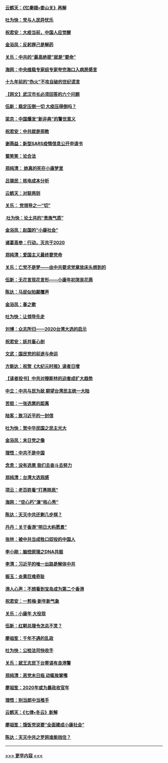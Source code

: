 #### [云鹤天：《忆秦娥▪娄山关》再解](../pages/nsc993/n11824682.md?t=01280122) 
#### [吐为快：党与人民异忧乐](../pages/nsc993/n11824660.md?t=01280122) 
#### [祝君安：大疫当前，中国人应觉醒](../pages/nsc993/n11821946.md?t=01280122) 
#### [金浴凤：反躬罪己是解药](../pages/nsc993/n11820280.md?t=01280122) 
#### [关乐：中共的“最高绝密”就是“要命”](../pages/nsc993/n11816946.md?t=01280122) 
#### [海网：中央维稳专家组专家夸完海口入病房感言](../pages/nsc993/n11815138.md?t=01280122) 
#### [十九年前的“伪火”不攻自破的世纪谎言](../pages/nsc993/n11813238.md?t=01280122) 
#### [【网文】武汉市长必须回答的六个问题](../pages/nsc993/n11813848.md?t=01280122) 
#### [伍新：稳定压倒一切 大疫压得倒吗？](../pages/nsc993/n11812634.md?t=01280122) 
#### [梁京：中国爆发“新非典”的警世意义](../pages/nsc993/n11812554.md?t=01280122) 
#### [祝君安：中共就是邪教](../pages/nsc993/n11812431.md?t=01280122) 
#### [谢燕益：新型SARS疫情信息公开申请书](../pages/nsc993/n11808840.md?t=01280122) 
#### [蜀笑笑：论合法](../pages/nsc993/n11808064.md?t=01280122) 
#### [郑纯清： 她真的死在小康梦里](../pages/nsc993/n11806623.md?t=01280122) 
#### [吕锡民：核电成本分析](../pages/nsc993/n11806284.md?t=01280122) 
#### [云鹤天：对联两则](../pages/nsc993/n11805957.md?t=01280122) 
#### [关乐： 党领导之一“切”](../pages/nsc993/n11804505.md?t=01280122) 
#### [ 吐为快：论土共的“贵族气质”](../pages/nsc993/n11804490.md?t=01280122) 
#### [金浴凤：赵国的“小康社会”](../pages/nsc993/n11804452.md?t=01280122) 
#### [诸葛高参：行动，灭共于2020](../pages/nsc993/n11804120.md?t=01280122) 
#### [郑纯清：爱国主义最终要党命](../pages/nsc993/n11802197.md?t=01280122) 
#### [关乐：亡党不是梦——由中共要求党章放床头想到的](../pages/nsc993/n11802156.md?t=01280122) 
#### [伍新：无花言现花言形——小康年初哭吴花燕](../pages/nsc993/n11800044.md?t=01280122) 
#### [陈达：马屁似拍颠覆声](../pages/nsc993/n11800010.md?t=01280122) 
#### [金浴凤：春之歌](../pages/nsc993/n11797687.md?t=01280122) 
#### [吐为快：让领导先走](../pages/nsc993/n11797512.md?t=01280122) 
#### [刘博：众志所归——2020台湾大选的启示](../pages/nsc993/n11796878.md?t=01280122) 
#### [祝君安：妖共畜心剖](../pages/nsc993/n11794273.md?t=01280122) 
#### [文武：国民党的前途与命运](../pages/nsc993/n11794198.md?t=01280122) 
#### [方能达：祝贺《大纪元时报》读者日增](../pages/nsc993/n11793807.md?t=01280122) 
#### [【读者投书】中共对穆斯林的迫害成扩大趋势](../pages/nsc993/n11791371.md?t=01280122) 
#### [中立：中共与民为敌 期望台湾民主统一大陆](../pages/nsc993/n11790392.md?t=01280122) 
#### [苦胆：一张选票的距离](../pages/nsc993/n11788914.md?t=01280122) 
#### [陆客：致习近平的一封信](../pages/nsc993/n11788867.md?t=01280122) 
#### [吐为快：贺中华民国之民主光大](../pages/nsc993/n11788618.md?t=01280122) 
#### [金浴凤：末日党之像](../pages/nsc993/n11787475.md?t=01280122) 
#### [理悟：中共不是中国](../pages/nsc993/n11787463.md?t=01280122) 
#### [念贲：没有选票  我们去奋斗去努力](../pages/nsc993/n11787398.md?t=01280122) 
#### [郑纯清：台湾大选观感](../pages/nsc993/n11786210.md?t=01280122) 
#### [项云：老百姓看“打黑除恶”](../pages/nsc993/n11785398.md?t=01280122) 
#### [海网：“空心朽”演“核心秀”](../pages/nsc993/n11783874.md?t=01280122) 
#### [陈达：天灭中共还剩几步棋？](../pages/nsc993/n11783719.md?t=01280122) 
#### [丹丹：关于香港“明日大屿愿景”](../pages/nsc993/n11783273.md?t=01280122) 
#### [张林：被中共当成牲口奴役的中国人](../pages/nsc993/n11782397.md?t=01280122) 
#### [李小刚：脑控原理之DNA共振](../pages/nsc993/n11780962.md?t=01280122) 
#### [李清：习近平的唯一出路是解体中共](../pages/nsc993/n11780866.md?t=01280122) 
#### [振玉：炎黄巨难奇耻](../pages/nsc993/n11779632.md?t=01280122) 
#### [港人心声：不想看到宝岛成为第二个香港](../pages/nsc993/n11778817.md?t=01280122) 
#### [祝君安：一剪梅‧新年新气象](../pages/nsc993/n11776340.md?t=01280122) 
#### [关乐：小康年 大役现](../pages/nsc993/n11774213.md?t=01280122) 
#### [伍新：红朝总理令怎总不灵？](../pages/nsc993/n11770813.md?t=01280122) 
#### [廖祖笙：千年不遇的乱政](../pages/nsc993/n11770373.md?t=01280122) 
#### [吐为快：公检法司快收手](../pages/nsc993/n11770359.md?t=01280122) 
#### [关乐：就王志民下台寄语有良港警](../pages/nsc993/n11769903.md?t=01280122) 
#### [郑纯清：恶党末日临 动辄挨掌嘴](../pages/nsc993/n11769356.md?t=01280122) 
#### [廖祖笙：2020年或为暴政收官年](../pages/nsc993/n11768216.md?t=01280122) 
#### [理悟：别当郎中当推手](../pages/nsc993/n11768243.md?t=01280122) 
#### [云鹤天：《七律▪冬云》新解](../pages/nsc993/n11768204.md?t=01280122) 
#### [廖祖笙：饿饭党说要“全面建成小康社会”](../pages/nsc993/n11767482.md?t=01280122) 
#### [陈达：天灭中共之罗网谁能挡住？](../pages/nsc993/n11767465.md?t=01280122) 

----
#### [ >>> 更早内容 <<< ](../indexes/nsc993-earlier.md)
